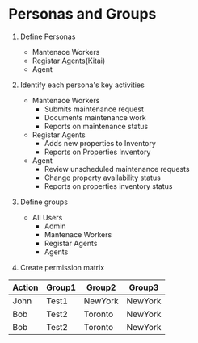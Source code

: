 # Personas and Groups
1. Define Personas
    - Mantenace Workers
    - Registar Agents(Kitai)
    - Agent
2. Identify each persona's key activities
    - Mantenace Workers
        - Submits maintenance request
        - Documents maintenance work
        - Reports on maintenance status
    - Registar Agents
        - Adds new properties to Inventory
        - Reports on Properties Inventory
    - Agent
        - Review unscheduled maintenance requests
        - Change property availability status
        - Reports on properties inventory status

3. Define groups
    - All Users
        - Admin
        - Mantenace Workers
        - Registar Agents
        - Agents

4. Create permission matrix

| Action        | Group1        | Group2   | Group3   |
| ------------- | ------------- | -------- | -------- |
| John          | Test1         | NewYork  | NewYork  |
| Bob           | Test2         | Toronto  | NewYork  |
| Bob           | Test2         | Toronto  | NewYork  |
    
